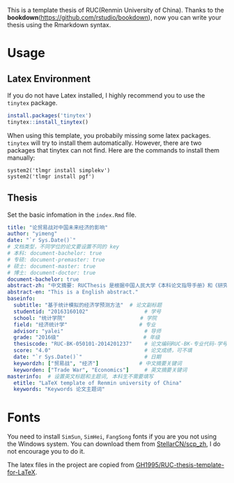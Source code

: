This is a template thesis of RUC(Renmin University of China). Thanks to the **bookdown**(https://github.com/rstudio/bookdown), now you can write your thesis using the Rmarkdown syntax.

# Usage

## Latex Environment
If you do not have Latex installed, I highly recommend you to use the `tinytex` package.
```r
install.packages('tinytex')
tinytex::install_tinytex()
```

When using this template, you probabily missing some latex packages. `tinytex` will try to install them automatically. However, there are two packages that tinytex can not find. Here are the commands to install them manually: 
```
system2('tlmgr install simplekv')
system2('tlmgr install pgf')
```

## Thesis 

Set the basic infomation in the `index.Rmd` file.

```yaml
title: "论贸易战对中国未来经济的影响"
author: "yimeng"    
date: "`r Sys.Date()`"
# 文档类型，不同学位的论文要设置不同的 key
# 本科: document-bachelor: true
# 专硕: document-premaster: true
# 硕士: document-master: true
# 博士: document-doctor: true
document-bachelor: true
abstract-zh: "中文摘要: RUCThesis 是根据中国人民大学《本科论文指导手册》和《研究生学位论文及其摘要的撰写和印制要求》而制作的 \\LaTeX\\ 论文模板。"
abstract-en: "This is a English abstract."
baseinfo:
  subtitle: "基于统计模拟的经济学预测方法"  # 论文副标题
  studentid: "20163160102"                  # 学号
  school: "统计学院"                        # 学院
  field: "经济统计学"                       # 专业
  advisor: "yalei"                          # 导师
  grade: "2016级"                           # 年级 
  thesiscode: "RUC-BK-050101-2014201237"    # 论文编码RUC-BK-专业代码-学号
  score: "4.0"                              # 论文成绩，可不填
  date: "`r Sys.Date()`"                    # 日期
  keywordzh: ["贸易战", "经济"]             # 中文摘要关键词
  keyworden: ["Trade War", "Economics"]     # 英文摘要关键词
masterinfo:  # 设置英文标题和主题词, 本科生不需要填写
  etitle: "LaTeX template of Renmin university of China"
  keywords: "Keywords 论文主题词"
```

# Fonts
You need to install `SimSun`, `SimHei`, `FangSong` fonts if you are you not using the Windows system. You can download them from [StellarCN/scp_zh](https://github.com/StellarCN/scp_zh/tree/master/fonts), I do not encourage you to do it.

The latex files in the project are copied  from [GH1995/RUC-thesis-template-for-LaTeX](https://github.com/GH1995/RUC-thesis-template-for-LaTeX). 


